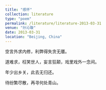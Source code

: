 ```yaml
---
title: "感怀"
collection: literature
type: "poem"
permalink: /literature/literature-2013-03-31
venue: "孙沁璇"
date: 2013-03-31
location: "Beijing, China"
---
```


空言外求内修，利弊得失贪无餍。

道难求，枉笑世人，妄言狂颠，戏里戏外一念间。

年少出乡关，此去无归还。

待纷繁尽散，再寻何处青山。


